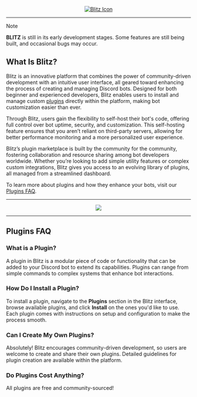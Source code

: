 <div align="center">
  <a href="https://discord.blitz-bots.com">
    <img src="https://assets.blitz-bots.com/blitz_long_icon.png" alt="Blitz Icon"/>
  </a>
</div>

---

> [!NOTE]  
> **BLITZ** is still in its early development stages. Some features are still being built, and occasional bugs may occur.

## What Is Blitz?

Blitz is an innovative platform that combines the power of community-driven development with an intuitive user interface, all geared toward enhancing the process of creating and managing Discord bots. Designed for both beginner and experienced developers, Blitz enables users to install and manage custom [plugins](#plugins-faq) directly within the platform, making bot customization easier than ever.

Through Blitz, users gain the flexibility to self-host their bot's code, offering full control over bot uptime, security, and customization. This self-hosting feature ensures that you aren’t reliant on third-party servers, allowing for better performance monitoring and a more personalized user experience. 

Blitz’s plugin marketplace is built by the community for the community, fostering collaboration and resource sharing among bot developers worldwide. Whether you’re looking to add simple utility features or complex custom integrations, Blitz gives you access to an evolving library of plugins, all managed from a streamlined dashboard.

To learn more about plugins and how they enhance your bots, visit our [Plugins FAQ](#plugins-faq).

---

<div align="center">  
  <img src="https://assets.blitz-bots.com/powered_by.png">
</div> 

---

## Plugins FAQ

### <a id="plugins-faq"></a>What is a Plugin?
A plugin in Blitz is a modular piece of code or functionality that can be added to your Discord bot to extend its capabilities. Plugins can range from simple commands to complex systems that enhance bot interactions.

### How Do I Install a Plugin?
To install a plugin, navigate to the **Plugins** section in the Blitz interface, browse available plugins, and click **Install** on the ones you'd like to use. Each plugin comes with instructions on setup and configuration to make the process smooth.

### Can I Create My Own Plugins?
Absolutely! Blitz encourages community-driven development, so users are welcome to create and share their own plugins. Detailed guidelines for plugin creation are available within the platform.

### Do Plugins Cost Anything?
All plugins are free and community-sourced!


